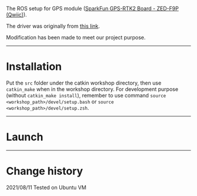 The ROS setup for GPS module ([SparkFun GPS-RTK2 Board - ZED-F9P (Qwiic)](https://www.sparkfun.com/products/15136)). 

The driver was originally from [this link](https://github.com/KumarRobotics/ublox).

Modification has been made to meet our project purpose.

---

# Installation

Put the `src` folder under the catkin workshop directory, then use `catkin_make` when in the workshop directory. For development purpose (without `catkin_make install`), remember to use command `source <workshop_path>/devel/setup.bash` or `source <workshop_path>/devel/setup.zsh`.

---

# Launch



---

# Change history

2021/08/11 Tested on Ubuntu VM
